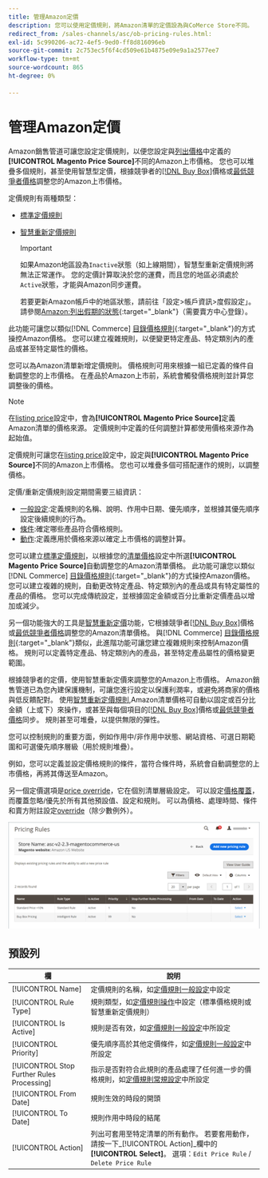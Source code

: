 ```yaml
---
title: 管理Amazon定價
description: 您可以使用定價規則，將Amazon清單的定價設為與CoMerce Store不同。
redirect_from: /sales-channels/asc/ob-pricing-rules.html: 
exl-id: 5c990206-ac72-4ef5-9ed0-ff8d816096eb
source-git-commit: 2c753ec5f6f4cd509e61b4875e09e9a1a2577ee7
workflow-type: tm+mt
source-wordcount: 865
ht-degree: 0%

---
```


# 管理Amazon定價

Amazon銷售管道可讓您設定定價規則，以便您設定與[列出價格](./listing-price.md)中定義的&#x200B;**[!UICONTROL Magento Price Source]**&#x200B;不同的Amazon上市價格。 您也可以堆疊多個規則，甚至使用智慧型定價，根據競爭者的[[!DNL Buy Box]](./buy-box-competitor-pricing.md)價格或[最低競爭者價格](./lowest-competitor-pricing.md)調整您的Amazon上市價格。

定價規則有兩種類型：

- [標準定價規則](./standard-price-rules.md)
- [智慧重新定價規則](./intelligent-repricing-rules.md)

   >[!IMPORTANT]
   >
   >如果Amazon地區設為`Inactive`狀態（如上線期間），智慧型重新定價規則將無法正常運作。 您的定價計算取決於您的運費，而且您的地區必須處於`Active`狀態，才能與Amazon同步運費。
   >
   >若要更新Amazon帳戶中的地區狀態，請前往「設定>帳戶資訊>度假設定」。 請參閱[Amazon:列出假期的狀態](https://sellercentral.amazon.com/gp/help/help.html?itemID=200135620){:target=&quot;_blank&quot;}（需要賣方中心登錄）。

此功能可讓您以類似[!DNL Commerce] [目錄價格規則](https://docs.magento.com/user-guide/catalog/pricing.html){:target=&quot;_blank&quot;}的方式操控Amazon價格。 您可以建立複雜規則，以便變更特定產品、特定類別內的產品或甚至特定屬性的價格。

您可以為Amazon清單新增定價規則。 價格規則可用來根據一組已定義的條件自動調整您的上市價格。 在產品於Amazon上市前，系統會觸發價格規則並計算您調整後的價格。

>[!NOTE]
>
>在[listing price](./listing-price.md)設定中，會為&#x200B;**[!UICONTROL Magento Price Source]**&#x200B;定義Amazon清單的價格來源。 定價規則中定義的任何調整計算都使用價格來源作為起始值。

定價規則可讓您在[listing price](./listing-price.md)設定中，設定與&#x200B;**[!UICONTROL Magento Price Source]**&#x200B;不同的Amazon上市價格。 您也可以堆疊多個可搭配運作的規則，以調整價格。

定價/重新定價規則設定期間需要三組資訊：

- [一般設定](./pricing-rule-general-settings.md):定義規則的名稱、說明、作用中日期、優先順序，並根據其優先順序設定後續規則的行為。
- [條件](./pricing-rule-conditions.md):確定哪些產品符合價格規則。
- [動作](./pricing-rule-actions.md):定義應用於價格來源以確定上市價格的調整計算。

您可以建立[標準定價規則](./standard-price-rules.md)，以根據您的[清單價格](./listing-price.md)設定中所選&#x200B;**[!UICONTROL Magento Price Source]**&#x200B;自動調整您的Amazon清單價格。 此功能可讓您以類似[!DNL Commerce] [目錄價格規則](https://docs.magento.com/user-guide/marketing/price-rules-catalog.html){:target=&quot;_blank&quot;}的方式操控Amazon價格。 您可以建立複雜的規則，自動更改特定產品、特定類別內的產品或具有特定屬性的產品的價格。 您可以完成傳統設定，並根據固定金額或百分比重新定價產品以增加或減少。

另一個功能強大的工具是[智慧重新定價](./intelligent-repricing-rules.md)功能，它根據競爭者[[!DNL Buy Box]](./buy-box-competitor-pricing.md)價格或[最低競爭者價格](./lowest-competitor-pricing.md)調整您的Amazon清單價格。 與[!DNL Commerce] [目錄價格規則](https://docs.magento.com/user-guide/marketing/price-rules-catalog.html){:target=&quot;_blank&quot;}類似，此進階功能可讓您建立複雜規則來控制Amazon價格。 規則可以定義特定產品、特定類別內的產品，甚至特定產品屬性的價格變更範圍。

根據競爭者的定價，使用智慧重新定價來調整您的Amazon上市價格。 Amazon銷售管道已為您內建保護機制，可讓您進行設定以保護利潤率，或避免將商家的價格與低反饋配對。 使用[智慧重新定價規則](./intelligent-repricing-rules.md),Amazon清單價格可自動以固定或百分比金額（上或下）來操作，或甚至與每個項目的[[!DNL Buy Box]](./buy-box-competitor-pricing.md)價格或[最低競爭者價格](./lowest-competitor-pricing.md)同步。 規則甚至可堆疊，以提供無限的彈性。

您可以控制規則的重要方面，例如作用中/非作用中狀態、網站資格、可選日期範圍和可選優先順序層級（用於規則堆疊）。

例如，您可以定義並設定價格規則的條件，當符合條件時，系統會自動調整您的上市價格，再將其傳送至Amazon。

另一個定價選項是[price override](./overrides.md)，它在個別清單層級設定。 可以設定[價格覆蓋](./overrides.md)，而覆蓋忽略/優先於所有其他預設值、設定和規則。 可以為價格、處理時間、條件和賣方附註設定[override](./overrides.md)（除少數例外）。

![定價規則](assets/amazon-pricing-rules.png)

## 預設列

| 欄 | 說明 |
|---|---|
| [!UICONTROL Name] | 定價規則的名稱，如[定價規則一般設定](./pricing-rule-general-settings.md)中設定 |
| [!UICONTROL Rule Type] | 規則類型，如[定價規則操作](./pricing-rule-actions.md)中設定（標準價格規則或智慧重新定價規則） |
| [!UICONTROL Is Active] | 規則是否有效，如[定價規則一般設定](./pricing-rule-general-settings.md)中所設定 |
| [!UICONTROL Priority] | 優先順序高於其他定價條件，如[定價規則一般設定](./pricing-rule-general-settings.md)中所設定 |
| [!UICONTROL Stop Further Rules Processing] | 指示是否對符合此規則的產品處理了任何進一步的價格規則，如[定價規則常規設定](./pricing-rule-general-settings.md)中所設定 |
| [!UICONTROL From Date] | 規則生效的時段的開頭 |
| [!UICONTROL To Date] | 規則作用中時段的結尾 |
| [!UICONTROL Action] | 列出可套用至特定清單的所有動作。 若要套用動作，請按一下&#x200B;_[!UICONTROL Action]_欄中的&#x200B;**[!UICONTROL Select]**。 選項：`Edit Price Rule` / `Delete Price Rule` |
